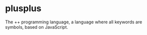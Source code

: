 # plusplus
The ++ programming language, a language where all keywords are symbols, based on JavaScript.
